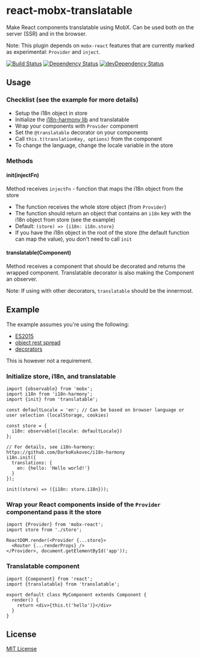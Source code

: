 # react-mobx-translatable

Make React components translatable using MobX. Can be used both on the server (SSR) and in the browser.

Note: This plugin depends on ``mobx-react`` features that are currently marked as experimental: ``Provider`` and ``inject``.

[![Build Status](https://travis-ci.org/infinum/react-mobx-translatable.svg?branch=master)](https://travis-ci.org/infinum/react-mobx-translatable)
[![Dependency Status](https://david-dm.org/infinum/react-mobx-translatable.svg)](https://david-dm.org/infinum/react-mobx-translatable)
[![devDependency Status](https://david-dm.org/infinum/react-mobx-translatable/dev-status.svg)](https://david-dm.org/infinum/react-mobx-translatable#info=devDependencies)

## Usage

### Checklist (see the example for more details)

* Setup the i18n object in store
* Initialize the [i18n-harmony lib](https://github.com/DarkoKukovec/i18n-harmony) and translatable
* Wrap your components with ``Provider`` component
* Set the ``@translatable`` decorator on your components
* Call ``this.t(translationKey, options)`` from the component
* To change the language, change the locale variable in the store

### Methods

#### init(injectFn)

Method receives ``injectFn`` - function that maps the i18n object from the store
* The function receives the whole store object (from ``Provider``)
* The function should return an object that contains an ``i18n`` key with the i18n object from store (see the example)
* Default: ``(store) => {i18n: i18n.store}``
* If you have the i18n object in the root of the store (the default function can map the value), you don't need to call ``init``

#### translatable(Component)

Method receives a component that should be decorated and returns the wrapped component. Translatable decorator is also making the Component an observer.

Note: If using with other decorators, ``translatable`` should be the innermost.

## Example

The example assumes you're using the following:
* [ES2015](https://babeljs.io/docs/plugins/preset-es2015/)
* [object rest spread](http://babeljs.io/docs/plugins/transform-object-rest-spread/)
* [decorators](https://github.com/loganfsmyth/babel-plugin-transform-decorators-legacy)

This is however not a requirement.

### Initialize store, i18n, and translatable

    import {observable} from 'mobx';
    import i18n from 'i18n-harmony';
    import {init} from 'translatable';

    const defaultLocale = 'en'; // Can be based on browser language or user selection (localStorage, cookies)

    const store = {
      i18n: observable({locale: defaultLocale})
    };

    // For details, see i18n-harmony: https://github.com/DarkoKukovec/i18n-harmony
    i18n.init({
      translations: {
        en: {hello: 'Hello world!'}
      }
    });

    init((store) => ({i18n: store.i18n}));

### Wrap your React components inside of the ``Provider`` componentand pass it the store

    import {Provider} from 'mobx-react';
    import store from './store';

    ReactDOM.render(<Provider {...store}>
      <Router {...renderProps} />
    </Provider>, document.getElementById('app'));

### Translatable component

    import {Component} from 'react';
    import {translatable} from 'translatable';

    export default class MyComponent extends Component {
      render() {
        return <div>{this.t('hello')}</div>
      }
    }

## License
[MIT License](LICENSE)
